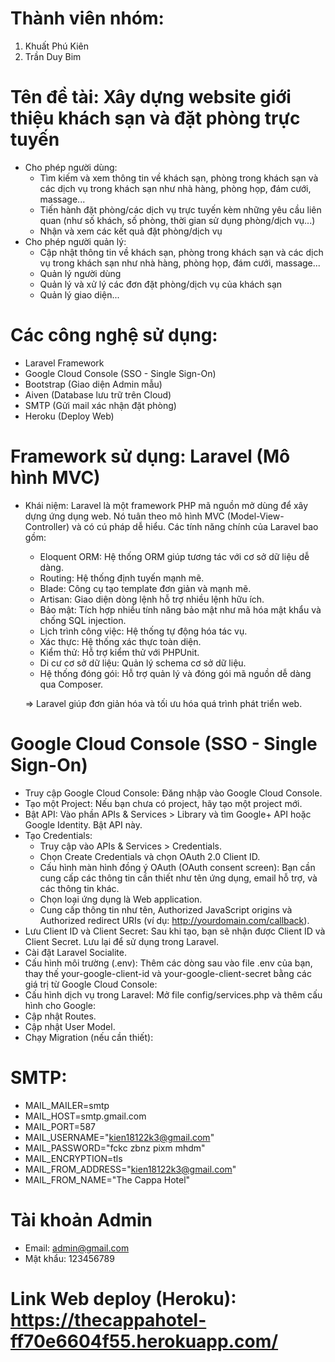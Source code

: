 # Thành viên nhóm:
1. Khuất Phú Kiên
2. Trần Duy Bim

# Tên đề tài: Xây dựng website giới thiệu khách sạn và đặt phòng trực tuyến

* Cho phép người dùng:
  - Tìm kiếm và xem thông tin về khách sạn, phòng trong khách sạn và các dịch vụ trong khách
sạn như nhà hàng, phòng họp, đám cưới, massage...
  - Tiến hành đặt phòng/các dịch vụ trực tuyến kèm những yêu cầu liên quan (như số khách, số
phòng, thời gian sử dụng phòng/dịch vụ...)
  - Nhận và xem các kết quả đặt phòng/dịch vụ
* Cho phép người quản lý:
  - Cập nhật thông tin về khách sạn, phòng trong khách sạn và các dịch vụ trong khách sạn như
nhà hàng, phòng họp, đám cưới, massage...
  - Quản lý người dùng
  - Quản lý và xử lý các đơn đặt phòng/dịch vụ của khách sạn
  - Quản lý giao diện...
 
# Các công nghệ sử dụng:
  - Laravel Framework
  - Google Cloud Console (SSO - Single Sign-On)
  - Bootstrap (Giao diện Admin mẫu)
  - Aiven (Database lưu trữ trên Cloud)
  - SMTP (Gửi mail xác nhận đặt phòng)
  - Heroku (Deploy Web)

# Framework sử dụng: Laravel (Mô hình MVC)
* Khái niệm: Laravel là một framework PHP mã nguồn mở dùng để xây dựng ứng dụng web. Nó tuân theo mô hình MVC (Model-View-Controller) và có cú pháp dễ hiểu. Các tính năng chính của Laravel bao gồm:
  - Eloquent ORM: Hệ thống ORM giúp tương tác với cơ sở dữ liệu dễ dàng.
  - Routing: Hệ thống định tuyến mạnh mẽ.
  - Blade: Công cụ tạo template đơn giản và mạnh mẽ.
  - Artisan: Giao diện dòng lệnh hỗ trợ nhiều lệnh hữu ích.
  - Bảo mật: Tích hợp nhiều tính năng bảo mật như mã hóa mật khẩu và chống SQL injection.
  - Lịch trình công việc: Hệ thống tự động hóa tác vụ.
  - Xác thực: Hệ thống xác thực toàn diện.
  - Kiểm thử: Hỗ trợ kiểm thử với PHPUnit.
  - Di cư cơ sở dữ liệu: Quản lý schema cơ sở dữ liệu.
  - Hệ thống đóng gói: Hỗ trợ quản lý và đóng gói mã nguồn dễ dàng qua Composer.
  
  => Laravel giúp đơn giản hóa và tối ưu hóa quá trình phát triển web.
  
# Google Cloud Console (SSO - Single Sign-On)
  - Truy cập Google Cloud Console: Đăng nhập vào Google Cloud Console.
  - Tạo một Project: Nếu bạn chưa có project, hãy tạo một project mới.
  - Bật API: Vào phần APIs & Services > Library và tìm Google+ API hoặc Google Identity. Bật API này.
  - Tạo Credentials:
      + Truy cập vào APIs & Services > Credentials.
      + Chọn Create Credentials và chọn OAuth 2.0 Client ID.
      + Cấu hình màn hình đồng ý OAuth (OAuth consent screen): Bạn cần cung cấp các thông tin cần thiết như tên ứng dụng, email hỗ trợ, và các thông tin khác.
      + Chọn loại ứng dụng là Web application.
      + Cung cấp thông tin như tên, Authorized JavaScript origins và Authorized redirect URIs (ví dụ: http://yourdomain.com/callback).
  - Lưu Client ID và Client Secret: Sau khi tạo, bạn sẽ nhận được Client ID và Client Secret. Lưu lại để sử dụng trong Laravel.
  - Cài đặt Laravel Socialite.
  - Cấu hình môi trường (.env):
    Thêm các dòng sau vào file .env của bạn, thay thế your-google-client-id và your-google-client-secret bằng các giá trị từ Google Cloud Console:
  - Cấu hình dịch vụ trong Laravel:
    Mở file config/services.php và thêm cấu hình cho Google:
  - Cập nhật Routes.
  - Cập nhật User Model.
  - Chạy Migration (nếu cần thiết):

# SMTP:
  - MAIL_MAILER=smtp
  - MAIL_HOST=smtp.gmail.com
  - MAIL_PORT=587
  - MAIL_USERNAME="kien18122k3@gmail.com"
  - MAIL_PASSWORD="fckc zbnz pixm mhdm"
  - MAIL_ENCRYPTION=tls
  - MAIL_FROM_ADDRESS="kien18122k3@gmail.com"
  - MAIL_FROM_NAME="The Cappa Hotel"

# Tài khoản Admin
  - Email: admin@gmail.com
  - Mật khẩu: 123456789

# Link Web deploy (Heroku): https://thecappahotel-ff70e6604f55.herokuapp.com/
